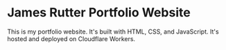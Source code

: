# James Rutter Portfolio Website 
This is my portfolio website. It's built with HTML, CSS, and JavaScript. It's hosted and deployed on Cloudflare Workers. 